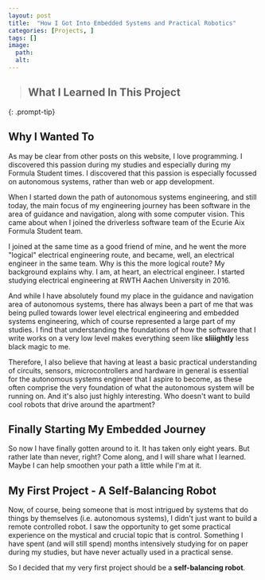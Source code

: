 ```yaml
---
layout: post
title:  "How I Got Into Embedded Systems and Practical Robotics"
categories: [Projects, ]
tags: []
image:
  path: 
  alt: 
---
```

> ## What I Learned In This Project
{: .prompt-tip}

## Why I Wanted To

As may be clear from other posts on this website, I love programming. I discovered this passion during my studies and especially during my Formula Student times. I discovered that this passion is especially focussed on autonomous systems, rather than web or app development. 

When I started down the path of autonomous systems engineering, and still today, the main focus of my engineering journey has been software in the area of guidance and navigation, along with some computer vision. This came about when I joined the driverless software team of the Ecurie Aix Formula Student team. 

I joined at the same time as a good friend of mine, and he went the more "logical" electrical engineering route, and became, well, an electrical engineer in the same team. Why is this the more logical route? My background explains why. I am, at heart, an electrical engineer. I started studying electrical engineering at RWTH Aachen University in 2016. 

And while I have absolutely found my place in the guidance and navigation area of autonomous systems, there has always been a part of me that was being pulled towards lower level electrical engineering and embedded systems engineering, which of course represented a large part of my studies. I find that understanding the foundations of how the software that I write works on a very low level makes everything seem like __sliiightly__ less black magic to me.

Therefore, I also believe that having at least a basic practical understanding of circuits, sensors, microcontrollers and hardware in general is essential for the autonomous systems engineer that I aspire to become, as these often comprise the very foundation of what the autonomous system will be running on. And it's also just highly interesting. Who doesn't want to build cool robots that drive around the apartment?

## Finally Starting My Embedded Journey

So now I have finally gotten around to it. It has taken only eight years. But rather late than never, right? Come along, and I will share what I learned. Maybe I can help smoothen your path a little while I'm at it.

## My First Project - A Self-Balancing Robot

Now, of course, being someone that is most intrigued by systems that do things by themselves (i.e. autonomous systems), I didn't just want to build a remote controlled robot. I saw the opportunity to get some practical experience on the mystical and crucial topic that is control. Something I have spent (and will still spend) months intensively studying for on paper during my studies, but have never actually used in a practical sense. 

So I decided that my very first project should be a **self-balancing robot**. 